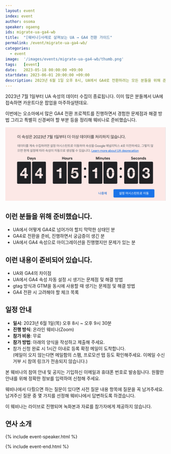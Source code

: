 ```yaml
---
layout: event
index: event
author: osoma
speaker: ogaeng
ids: migrate-ua-ga4-wb
title:  "[웨비나]사례로 살펴보는 UA → GA4 전환 가이드"
permalink: /event/migrate-ua-ga4-wb/
categories:
  - event
image:  '/images/events/migrate-ua-ga4-wb/thumb.png'
tags:   [event]
date:   2023-05-18 00:00:00 +09:00
startdate: 2023-06-01 20:00:00 +09:00
description: 2023년 6월 1일 오후 8시, UA에서 GA4로 전환하려는 모든 분들을 위해 준비했습니다.
---
```


2023년 7월 1일부터 UA 속성의 데이터 수집이 종료됩니다. 이미 많은 분들께서 UA에 접속하면 카운트다운 팝업을 마주하실텐데요.

이번에는 오소마에서 많은 GA4 전환 프로젝트를 진행하면서 경험한 문제점과 해결 방법 그리고 특별히 신경써야 할 부분 등을 정리해 웨비나로 준비했습니다.

![카운트다운](/images/events/migrate-ua-ga4-wb/countdown.png)

## 이런 분들을 위해 준비했습니다.

- UA에서 어떻게 GA4로 넘어가야 할지 막막한 상태인 분
- GA4로 전환을 준비, 진행하면서 궁금증이 생긴 분
- UA에서 GA4 속성으로 마이그레이션을 진행했지만 문제가 있는 분

## 이런 내용이 준비되어 있습니다.

- UA와 GA4의 차이점
- UA에서 GA4 속성 자동 설정 시 생기는 문제점 및 해결 방법
- gtag 방식과 GTM을 동시에 사용할 때 생기는 문제점 및 해결 방법
- GA4 전환 시 고려해야 할 체크 목록

## 일정 안내

- **일시**: 2023년 6월 1일(목) 오후 8시 ~ 오후 9시 30분
- **진행 방식**: 온라인 웨비나(Zoom)
- **참가 비용**: 무료
- **참가 방법**: 아래의 양식을 작성하고 제출해 주세요.
- 참가 신청 완료 시 1시간 이내로 등록 확정 메일이 도착합니다.<br>(메일이 오지 않는다면 메일함의 스팸, 프로모션 탭 등도 확인해주세요. 이메일 수신거부 시 참여 링크가 전송되지 않습니다.)

본 웨비나의 참여 안내 및 공지는 기입하신 이메일과 휴대폰 번호로 발송됩니다. 원활한 안내를 위해 정확한 정보를 입력하여 신청해 주세요.

웨비나에서 다뤘으면 하는 질문이 있다면 사전 질문 내용 항목에 질문을 꼭 남겨주세요. 남겨주신 질문 중 몇 가지를 선정해 웨비나에서 답변하도록 하겠습니다.

이 웨비나는 라이브로 진행되며 녹화본과 자료를 참가자에게 제공하지 않습니다.

## 연사 소개

{% include event-speaker.html %}

{% include event-end.html %}
